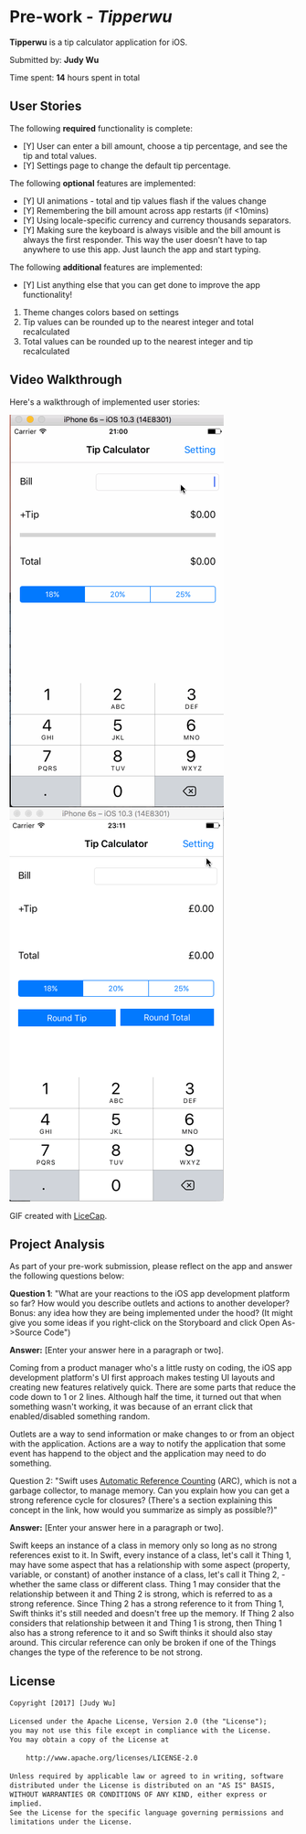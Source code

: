# Pre-work - *Tipperwu*

**Tipperwu** is a tip calculator application for iOS.

Submitted by: **Judy Wu**

Time spent: **14** hours spent in total

## User Stories

The following **required** functionality is complete:

* [Y] User can enter a bill amount, choose a tip percentage, and see the tip and total values.
* [Y] Settings page to change the default tip percentage.

The following **optional** features are implemented:
* [Y] UI animations - total and tip values flash if the values change
* [Y] Remembering the bill amount across app restarts (if <10mins)
* [Y] Using locale-specific currency and currency thousands separators.
* [Y] Making sure the keyboard is always visible and the bill amount is always the first responder. This way the user doesn't have to tap anywhere to use this app. Just launch the app and start typing.

The following **additional** features are implemented:

- [Y] List anything else that you can get done to improve the app functionality!
1. Theme changes colors based on settings
2. Tip values can be rounded up to the nearest integer and total recalculated
3. Total values can be rounded up to the nearest integer and tip recalculated

## Video Walkthrough 

Here's a walkthrough of implemented user stories:

<img src='https://github.com/jpie0510/Tipperwu/blob/master/Tipperwu%20Part%201.gif' title='Video Walkthrough part 1' width='' alt='Video Walkthrough' />

<img src='https://github.com/jpie0510/Tipperwu/blob/master/Tipperwu%20Part%202.gif' title='Video Walkthrough part 1' width='' alt='Video Walkthrough' />

GIF created with [LiceCap](http://www.cockos.com/licecap/).

## Project Analysis

As part of your pre-work submission, please reflect on the app and answer the following questions below:

**Question 1**: "What are your reactions to the iOS app development platform so far? How would you describe outlets and actions to another developer? Bonus: any idea how they are being implemented under the hood? (It might give you some ideas if you right-click on the Storyboard and click Open As->Source Code")

**Answer:** [Enter your answer here in a paragraph or two].

Coming from a product manager who's a little rusty on coding, the iOS app development platform's UI first approach makes testing UI layouts and creating new features relatively quick. There are some parts that reduce the code down to 1 or 2 lines. Although half the time, it turned out that when something wasn't working, it was because of an errant click that enabled/disabled something random. 

Outlets are a way to send information or make changes to or from an object with the application. Actions are a way to notify the application that some event has happend to the object and the application may need to do something.


Question 2: "Swift uses [Automatic Reference Counting](https://developer.apple.com/library/content/documentation/Swift/Conceptual/Swift_Programming_Language/AutomaticReferenceCounting.html#//apple_ref/doc/uid/TP40014097-CH20-ID49) (ARC), which is not a garbage collector, to manage memory. Can you explain how you can get a strong reference cycle for closures? (There's a section explaining this concept in the link, how would you summarize as simply as possible?)"

**Answer:** [Enter your answer here in a paragraph or two].

Swift keeps an instance of a class in memory only so long as no strong references exist to it. In Swift, every instance of a class, let's call it Thing 1, may have some aspect that has a relationship with some aspect (property, variable, or constant) of another instance of a class, let's call it Thing 2, - whether the same class or different class. Thing 1 may consider that the relationship between it and Thing 2 is strong, which is referred to as a strong reference. Since Thing 2 has a strong reference to it from Thing 1, Swift thinks it's still needed and doesn't free up the memory. If Thing 2 also considers that relationship between it and Thing 1 is strong, then Thing 1 also has a strong reference to it and so Swift thinks it should also stay around. This circular reference can only be broken if one of the Things changes the type of the reference to be not strong.



## License

    Copyright [2017] [Judy Wu]

    Licensed under the Apache License, Version 2.0 (the "License");
    you may not use this file except in compliance with the License.
    You may obtain a copy of the License at

        http://www.apache.org/licenses/LICENSE-2.0

    Unless required by applicable law or agreed to in writing, software
    distributed under the License is distributed on an "AS IS" BASIS,
    WITHOUT WARRANTIES OR CONDITIONS OF ANY KIND, either express or implied.
    See the License for the specific language governing permissions and
    limitations under the License.
